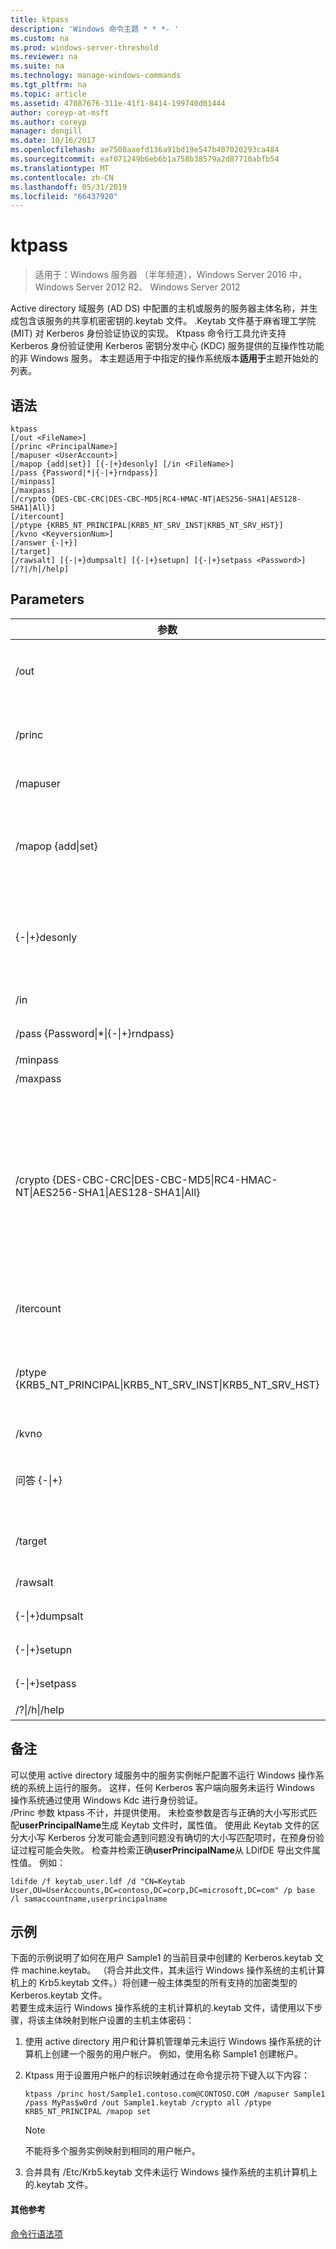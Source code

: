 ```yaml
---
title: ktpass
description: 'Windows 命令主题 * * *- '
ms.custom: na
ms.prod: windows-server-threshold
ms.reviewer: na
ms.suite: na
ms.technology: manage-windows-commands
ms.tgt_pltfrm: na
ms.topic: article
ms.assetid: 47087676-311e-41f1-8414-199740d01444
author: coreyp-at-msft
ms.author: coreyp
manager: dongill
ms.date: 10/16/2017
ms.openlocfilehash: ae7508aaefd136a91bd19e547b407020293ca484
ms.sourcegitcommit: eaf071249b6eb6b1a758b38579a2d87710abfb54
ms.translationtype: MT
ms.contentlocale: zh-CN
ms.lasthandoff: 05/31/2019
ms.locfileid: "66437920"
---
```

# <a name="ktpass"></a>ktpass

>适用于：Windows 服务器 （半年频道），Windows Server 2016 中，Windows Server 2012 R2、 Windows Server 2012

Active directory 域服务 (AD DS) 中配置的主机或服务的服务器主体名称，并生成包含该服务的共享机密密钥的.keytab 文件。 .Keytab 文件基于麻省理工学院 (MIT) 对 Kerberos 身份验证协议的实现。 Ktpass 命令行工具允许支持 Kerberos 身份验证使用 Kerberos 密钥分发中心 (KDC) 服务提供的互操作性功能的非 Windows 服务。 本主题适用于中指定的操作系统版本**适用于**主题开始处的列表。  

## <a name="syntax"></a>语法  
```  
ktpass  
[/out <FileName>]   
[/princ <PrincipalName>]   
[/mapuser <UserAccount>]   
[/mapop {add|set}] [{-|+}desonly] [/in <FileName>]  
[/pass {Password|*|{-|+}rndpass}]  
[/minpass]  
[/maxpass]  
[/crypto {DES-CBC-CRC|DES-CBC-MD5|RC4-HMAC-NT|AES256-SHA1|AES128-SHA1|All}]  
[/itercount]  
[/ptype {KRB5_NT_PRINCIPAL|KRB5_NT_SRV_INST|KRB5_NT_SRV_HST}]  
[/kvno <KeyversionNum>]  
[/answer {-|+}]  
[/target]  
[/rawsalt] [{-|+}dumpsalt] [{-|+}setupn] [{-|+}setpass <Password>]  [/?|/h|/help]  
```  
## <a name="parameters"></a>Parameters  

|                                             参数                                              |                                                                                                                                                                                                                                                                                                      描述                                                                                                                                                                                                                                                                                                       |
|----------------------------------------------------------------------------------------------------|------------------------------------------------------------------------------------------------------------------------------------------------------------------------------------------------------------------------------------------------------------------------------------------------------------------------------------------------------------------------------------------------------------------------------------------------------------------------------------------------------------------------------------------------------------------------------------------------------------------------|
|                                          /out <FileName>                                           |                                                                                                                                                                        指定要生成的 Kerberos 版本 5.keytab 文件的名称。 **注意：** 这是与你现有的.keytab 文件 /Etc/Krb5.keytab 的.keytab 文件传输到未运行 Windows 操作系统的计算机，然后替换或合并。                                                                                                                                                                        |
|                                       /princ <PrincipalName>                                       |                                                                                                                                                                                                                   在窗体中指定的主体名称host/computer.contoso.com@CONTOSO.COM。 **警告：** 此参数是区分大小写。 请参阅[备注](#BKMK_remarks)有关详细信息。                                                                                                                                                                                                                    |
|                                       /mapuser <UserAccount>                                       |                                                                                                                                                                                                                                                将由指定的 Kerberos 主体名称映射**princ**参数指定的域帐户。                                                                                                                                                                                                                                                |
|                                       /mapop {add&#124;set}                                        |                                                                                                                                                                             指定如何设置映射特性。<br /><br />-   **添加**添加指定的本地用户名称的值。 这是默认设置。<br />-   **设置**设置的值的数据加密标准 (DES)-仅加密指定的本地用户名称。                                                                                                                                                                             |
|                                         {-&#124;+}desonly                                          |                                                                                                                                                            默认情况下设置仅 DES 加密。<br /><br />-    **+** 设置为仅 DES 加密的帐户。<br />-    **-** 释放对仅 DES 加密的帐户的限制。 **重要：** 从 Windows 7 和 Windows Server 2008 R2 开始，Windows 不支持 DES 默认情况下。                                                                                                                                                            |
|                                           /in <FileName>                                           |                                                                                                                                                                                                                                                       指定要读取从主计算机未运行 Windows 操作系统的.keytab 文件。                                                                                                                                                                                                                                                        |
|                          /pass {Password&#124;\*&#124;{-&#124;+}rndpass}                           |                                                                                                                                                                                                                                           指定用于通过指定的主体用户名的密码**princ**参数。 使用"\*"以提示输入密码。                                                                                                                                                                                                                                            |
|                                              /minpass                                              |                                                                                                                                                                                                                                                                            设置为 15 个字符的随机密码的最小长度。                                                                                                                                                                                                                                                                            |
|                                              /maxpass                                              |                                                                                                                                                                                                                                                                           设置随机密码的最大长度为 256 个字符。                                                                                                                                                                                                                                                                            |
| /crypto {DES-CBC-CRC&#124;DES-CBC-MD5&#124;RC4-HMAC-NT&#124;AES256-SHA1&#124;AES128-SHA1&#124;All} | 指定在 keytab 文件中生成的键：<br /><br />-   **DES CBC CRC**用于实现兼容性。<br />-   **DES CBC MD5**更紧密地符合 MIT 实现以及用于实现兼容性。<br />-   **RC4 HMAC NT**使用 128 位加密。<br />-   **AES256-SHA1**使用 AES256-CTS 的 HMAC-SHA1-96 加密。<br />-   **AES128 SHA1**使用 AES128-CTS 的 HMAC-SHA1-96 加密。<br />-   **所有**可以使用所有支持的加密类型的状态。 **注意：** 默认设置基于较旧 MIT 版本。 因此，`/crypto`应始终指定。 |
|                                             /itercount                                             |                                                                                                                                                                                                                        指定用于 AES 加密的迭代次数。 默认值是**itercount**是设置为 4,096 的 AES 加密和忽略非 AES 加密。                                                                                                                                                                                                                         |
|               /ptype {KRB5_NT_PRINCIPAL&#124;KRB5_NT_SRV_INST&#124;KRB5_NT_SRV_HST}                |                                                                                                                                                                                         指定主体类型。<br /><br />-   **KRB5_NT_PRINCIPAL**是常用的主体类型 （推荐）。<br />-   **KRB5_NT_SRV_INST**是用户的服务实例。<br />-   **KRB5_NT_SRV_HST**主机服务实例。                                                                                                                                                                                         |
|                                       /kvno <KeyversionNum>                                        |                                                                                                                                                                                                                                                                               指定密钥的版本号。 默认值为 1。                                                                                                                                                                                                                                                                                |
|                                         问答 {-&#124;+}                                         |                                                                                                                                                                                                                    设置背景应答模式：<br /><br />**-** 答案重置密码的提示自动与不可以。<br /><br />**+** 答案重置密码是使用自动的提示。                                                                                                                                                                                                                     |
|                                              /target                                               |                                                                                                                                                                                           设置要使用哪个域控制器。 默认值为域控制器，以检测到，根据主体的名称。 如果域控制器的名称不能解决，对话框将提示输入有效的域控制器。                                                                                                                                                                                           |
|                                              /rawsalt                                              |                                                                                                                                                                                                                                                           强制 ktpass rawsalt 算法生成时要使用该密钥。 不需要此参数。                                                                                                                                                                                                                                                            |
|                                         {-&#124;+}dumpsalt                                         |                                                                                                                                                                                                                                                           此参数的输出显示了用于生成密钥的 MIT salt 算法。                                                                                                                                                                                                                                                            |
|                                          {-&#124;+}setupn                                          |                                                                                                                                                                                                                                          设置用户主体名称 (UPN) 除了服务主体名称 (SPN)。 默认值为同时.keytab 文件中设置。                                                                                                                                                                                                                                           |
|                                    {-&#124;+}setpass <Password>                                    |                                                                                                                                                                                                                                                          设置用户的密码时提供。 如果使用 rndpass，而生成一个随机密码。                                                                                                                                                                                                                                                           |
|                                       /?&#124;/h&#124;/help                                        |                                                                                                                                                                                                                                                                                         显示命令行帮助 ktpass。                                                                                                                                                                                                                                                                                         |

## <a name="BKMK_remarks"></a>备注  
可以使用 active directory 域服务中的服务实例帐户配置不运行 Windows 操作系统的系统上运行的服务。 这样，任何 Kerberos 客户端向服务未运行 Windows 操作系统通过使用 Windows Kdc 进行身份验证。  
/Princ 参数 ktpass 不计，并提供使用。 未检查参数是否与正确的大小写形式匹配**userPrincipalName**生成 Keytab 文件时，属性值。 使用此 Keytab 文件的区分大小写 Kerberos 分发可能会遇到问题没有确切的大小写匹配项时，在预身份验证过程可能会失败。 检查并检索正确**userPrincipalName**从 LDifDE 导出文件属性值。 例如：  
```  
ldifde /f keytab_user.ldf /d "CN=Keytab User,OU=UserAccounts,DC=contoso,DC=corp,DC=microsoft,DC=com" /p base /l samaccountname,userprincipalname  
```  
## <a name="BKMK_examples"></a>示例  
下面的示例说明了如何在用户 Sample1 的当前目录中创建的 Kerberos.keytab 文件 machine.keytab。 （将合并此文件，其未运行 Windows 操作系统的主机计算机上的 Krb5.keytab 文件。）将创建一般主体类型的所有支持的加密类型的 Kerberos.keytab 文件。  
若要生成未运行 Windows 操作系统的主机计算机的.keytab 文件，请使用以下步骤，将该主体映射到帐户设置的主机主体密码：  
1.  使用 active directory 用户和计算机管理单元未运行 Windows 操作系统的计算机上创建一个服务的用户帐户。 例如，使用名称 Sample1 创建帐户。  
2.  Ktpass 用于设置用户帐户的标识映射通过在命令提示符下键入以下内容：  
    ```  
    ktpass /princ host/Sample1.contoso.com@CONTOSO.COM /mapuser Sample1 /pass MyPas$w0rd /out Sample1.keytab /crypto all /ptype KRB5_NT_PRINCIPAL /mapop set   
    ```  

    > [!NOTE]  
    > 不能将多个服务实例映射到相同的用户帐户。  

3.  合并具有 /Etc/Krb5.keytab 文件未运行 Windows 操作系统的主机计算机上的.keytab 文件。 

#### <a name="additional-references"></a>其他参考  
[命令行语法项](command-line-syntax-key.md)  
